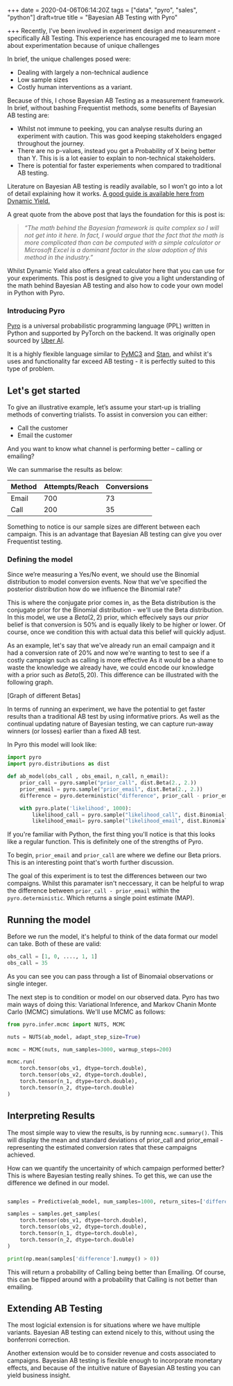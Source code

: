+++
date = 2020-04-06T06:14:20Z
tags = ["data", "pyro", "sales", "python"]
draft=true
title = "Bayesian AB Testing with Pyro"

+++
Recently, I’ve been involved in experiment design and measurement - specifically AB Testing. This experience has encouraged me to learn more about experimentation because of unique challenges

In brief, the unique challenges posed were:
* Dealing with largely a non-technical audience
* Low sample sizes
* Costly human interventions as a variant.

Because of this, I chose Bayesian AB Testing as a measurement framework. In brief, without bashing Frequentist methods, some benefits of Bayesian AB testing are:

* Whilst not immune to peeking, you can analyse results during an experiment with caution. This was good keeping stakeholders engaged throughout the journey.
* There are no p-values, instead you get a Probability of X being better than Y. This is is a lot easier to explain to non-technical stakeholders.
* There is potential for faster experiements when compared to traditional AB testing.

Literature on Bayesian AB testing is readily available, so I won’t go into a lot of detail explaining how it works. [A good guide is available here from Dynamic Yield.](https://www.dynamicyield.com/lesson/bayesian-testing/)

A great quote from the above post that lays the foundation for this is post is:

> _“The math behind the Bayesian framework is quite complex so I will not get into it here. In fact, I would argue that the fact that the math is more complicated than can be computed with a simple calculator or Microsoft Excel is a dominant factor in the slow adoption of this method in the industry.”_

Whilst Dynamic Yield also offers a great calculator here that you can use for your experiments. This post is designed to give you a light understanding of the math behind Bayesian AB testing and also how to code your own model in Python with Pyro.

### Introducing Pyro

[Pyro](https://pyro.ai/) is a universal probabilistic programming language (PPL) written in Python and supported by PyTorch on the backend. It was originally open sourced by [Uber AI](ttps://www.uber.com/us/en/uberai). 

It is a highly flexible language similar to [PyMC3](https://docs.pymc.io/) and [Stan](https://mc-stan.org/), and whilst it's uses and functionality far exceed AB testing - it is perfectly suited to this type of problem.

## Let's get started

To give an illustrative example, let’s assume your start-up is trialling methods of converting trialists. To assist in conversion you can either:

* Call the customer
* Email the customer

And you want to know what channel is performing better – calling or emailing?

We can summarise the results as below:

| Method | Attempts/Reach | Conversions |
|--------|----------------|-------------|
| Email  | 700            | 73          |
| Call   | 200            | 35          |

Something to notice is our sample sizes are different between each campaign. This is an advantage that Bayesian AB testing can give you over Frequentist testing.

### Defining the model

Since we’re measuring a Yes/No event, we should use the Binomial distribution to model conversion events. Now that we've specified the posterior distribution how do we influence the Binomial rate?

This is where the conjugate prior comes in, as the Beta distribution is the conjugate prior for the Binomial distribution - we'll use the Beta distribution. In this model, we use a $Beta(2,2)$ prior, which effecively says our _prior_ belief is that conversion is 50% and is equally likely to be higher or lower. Of course, once we condition this with actual data this belief will quickly adjust.

As an example, let's say that we've already run an email campaign and it had a conversion rate of 20% and now we're wanting to test to see if a costly campaign such as calling is more effective As it would be a shame to waste the knowledge we already have, we could encode our knowledge with a prior such as $Beta(5, 20)$. This difference can be illustrated with the following graph. 

\[Graph of different Betas\]

In terms of running an experiment, we have the potential to get faster results than a traditional AB test by using informative priors. As well as the continual updating nature of Bayesian testing, we can capture run-away winners (or losses) earlier than a fixed AB test.

In Pyro this model will look like:

```python
import pyro
import pyro.distributions as dist

def ab_model(obs_call , obs_email, n_call, n_email):
    prior_call = pyro.sample("prior_call", dist.Beta(2., 2.))
    prior_email = pyro.sample("prior_email", dist.Beta(2., 2.))
    difference = pyro.deterministic("difference", prior_call - prior_email)

    with pyro.plate('likelihood', 1000):
        likelihood_call = pyro.sample("likelihood_call", dist.Binomial(total_count=n_call, probs=prior_call), obs=obs_call)
        likelihood_email= pyro.sample("likelihood_email", dist.Binomial(total_count=n_email, probs=prior_email), obs=obs_email)
```

If you're familiar with Python, the first thing you'll notice is that this looks like a regular function. This is definitely one of the strengths of Pyro.

To begin, `prior_email` and `prior_call` are where we define our Beta priors. This is an interesting point that's worth further discussion.

The goal of this experiment is to test the differences between our two compaigns. Whilst this paramater isn't neccessary, it can be helpful to wrap the difference between `prior_call - prior_email` within the `pyro.deterministic`. Which returns a single point estimate (MAP).

## Running the model

Before we run the model, it's helpful to think of the data format our model can take. Both of these are valid:

```python
obs_call = [1, 0, ...., 1, 1]
obs_call = 35
```

As you can see you can pass through a list of Binomaial observations or single integer.

The next step is to condition or model on our observed data. Pyro has two main ways of doing this: Variational Inference, and Markov Chanin Monte Carlo (MCMC) simulations. We'll use MCMC as follows:

```python
from pyro.infer.mcmc import NUTS, MCMC

nuts = NUTS(ab_model, adapt_step_size=True)

mcmc = MCMC(nuts, num_samples=3000, warmup_steps=200)

mcmc.run(
	torch.tensor(obs_v1, dtype=torch.double),
	torch.tensor(obs_v2, dtype=torch.double),
	torch.tensor(n_1, dtype=torch.double),
	torch.tensor(n_2, dtype=torch.double)
)
```

## Interpreting Results

The most simple way to view the results, is by running `mcmc.summary()`. This will display the mean and standard deviations of prior_call and prior_email - representing the estimated conversion rates that these campaigns achieved.

How can we quantify the uncertainity of which campaign performed better? This is where Bayesian testing really shines. To get this, we can use the difference we defined in our model.

```python

samples = Predictive(ab_model, num_samples=1000, return_sites=['difference'])

samples = samples.get_samples(
    torch.tensor(obs_v1, dtype=torch.double),
    torch.tensor(obs_v2, dtype=torch.double),
    torch.tensor(n_1, dtype=torch.double),
    torch.tensor(n_2, dtype=torch.double)
)

print(np.mean(samples['difference'].numpy() > 0))
```

This will return a probability of Calling being better than Emailing. Of course, this can be flipped around with a probability that Calling is not better than emailing.

## Extending AB Testing

The most logicial extension is for situations where we have multiple variants. Bayesian AB testing can extend nicely to this, without using the bonferroni correction. 

Another extension would be to consider revenue and costs associated to campaigns. Bayesian AB testing is flexible enough to incorporate monetary effects, and because of the intuitive nature of Bayesian AB testing you can yield business insight.